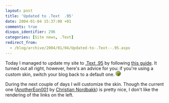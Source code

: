 ```yaml
---
layout: post
title: 'Updated to .Text  .95'
date: 2004-01-04 15:37:00 +01
comments: true
disqus_identifier: 296
categories: [Site news, .Text]
redirect_from:
  - /blog/archive/2004/01/04/Updated-to-.Text--.95.aspx
---
```


Today I managed to update my site to [.Text .95](http://scottwater.com/blog/archive/2004/01/02/11058.aspx) by following [this guide](http://dottextwiki.scottwater.com/default.aspx/Dottext.ONinetyFiveUpgrade). It turned out all right, however, here's an advice for you: if you're using a custom skin, switch your blog back to a default one. ![Wink](/files/archive/smiley_dead.gif)

During the next couple of days I will customize the skin. Though the current one ([AnotherEon001](http://anothereon.net/weblog/posts/246.aspx) by [Christian Nordbakk](http://www.anothereon.net/weblog/)) is pretty nice, I don't like the rendering of the links on the left.

